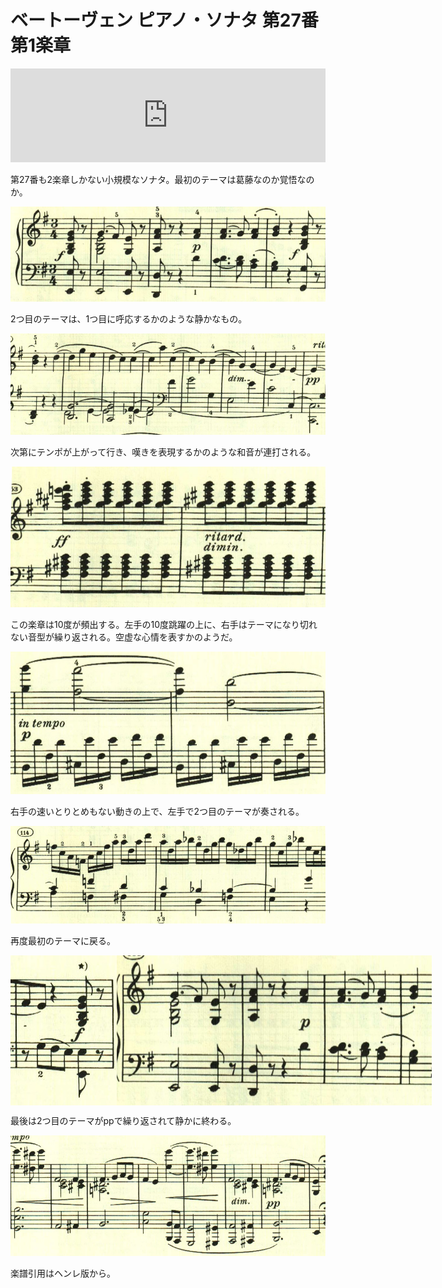 # ベートーヴェン ピアノ・ソナタ 第27番 第1楽章

<iframe allow="autoplay *; encrypted-media *;" frameborder="0" height="150" style="width:100%;max-width:660px;overflow:hidden;background:transparent;" sandbox="allow-forms allow-popups allow-same-origin allow-scripts allow-storage-access-by-user-activation allow-top-navigation-by-user-activation" src="https://embed.music.apple.com/us/album/piano-sonata-no-27-in-e-minor-op-90-i-mit-lebhaftigkeit/947851407?i=947851425&app=music"></iframe>

第27番も2楽章しかない小規模なソナタ。最初のテーマは葛藤なのか覚悟なのか。

<img src="1178.jpg">

2つ目のテーマは、1つ目に呼応するかのような静かなもの。

<img src="1180.jpg">

次第にテンポが上がって行き、嘆きを表現するかのような和音が連打される。

<img src="1182.jpg">

この楽章は10度が頻出する。左手の10度跳躍の上に、右手はテーマになり切れない音型が繰り返される。空虚な心情を表すかのようだ。

<img src="1181.jpg">

右手の速いとりとめもない動きの上で、左手で2つ目のテーマが奏される。

<img src="1179.jpg">

再度最初のテーマに戻る。

<div style="display: flex;">
<img src="1177.jpg"><img src="1183.jpg">
</div>

最後は2つ目のテーマがppで繰り返されて静かに終わる。

<img src="1184.jpg">

楽譜引用はヘンレ版から。

<Comments />
